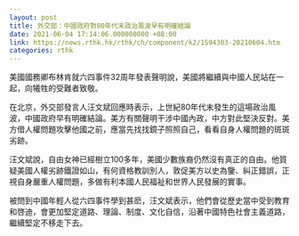 ```yaml
---
layout: post
title: 外交部：中國政府對80年代末政治風波早有明確結論
date: 2021-06-04 17:14:06.000000000 +08:00
link: https://news.rthk.hk/rthk/ch/component/k2/1594303-20210604.htm
categories: rthk
---
```


美國國務卿布林肯就六四事件32周年發表聲明說，美國將繼續與中國人民站在一起，向犧牲的受難者致敬。

在北京，外交部發言人汪文斌回應時表示，上世紀80年代末發生的這場政治風波，中國政府早有明確結論。美方有關聲明干涉中國內政，中方對此堅決反對。美方借人權問題攻擊他國之前，應當先找找鏡子照照自己，看看自身人權問題的斑斑劣跡。

汪文斌說，自由女神已經樹立100多年，美國少數族裔仍然沒有真正的自由。他質疑美國人權劣跡鐵證如山，有何資格教訓別人，敦促美方以史為鑒、糾正錯誤，正視自身嚴重人權問題，多做有利本國人民福祉和世界人民發展的實事。

被問到中國年輕人從六四事件學到甚麽，汪文斌表示，他們會從歷史當中受到教育和啓迪，會更加堅定道路、理論、制度、文化自信，沿著中國特色社會主義道路，繼續堅定不移走下去。
